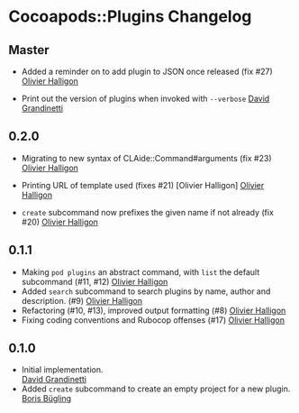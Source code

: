 # Cocoapods::Plugins Changelog

## Master

* Added a reminder on to add plugin to JSON once released (fix #27)
  [Olivier Halligon](https://github.com/AliSoftware)

* Print out the version of plugins when invoked with `--verbose`
  [David Grandinetti](https://github.com/dbgrandi)

## 0.2.0

* Migrating to new syntax of CLAide::Command#arguments (fix #23)
  [Olivier Halligon](https://github.com/AliSoftware)

* Printing URL of template used (fixes #21)  [Olivier Halligon]
  [Olivier Halligon](https://github.com/AliSoftware)

* `create` subcommand now prefixes the given name if not already (fix #20)
  [Olivier Halligon](https://github.com/AliSoftware)

## 0.1.1

* Making `pod plugins` an abstract command, with `list` the default subcommand (#11, #12)
  [Olivier Halligon](https://github.com/AliSoftware)
* Added `search` subcommand to search plugins by name, author and description. (#9)
  [Olivier Halligon](https://github.com/AliSoftware)
* Refactoring (#10, #13), improved output formatting (#8)
  [Olivier Halligon](https://github.com/AliSoftware)
* Fixing coding conventions and Rubocop offenses (#17)
  [Olivier Halligon](https://github.com/AliSoftware)

## 0.1.0

* Initial implementation.  
  [David Grandinetti](https://github.com/dbgrandi)
* Added `create` subcommand to create an empty project for a new plugin.
  [Boris Bügling](https://github.com/neonichu)
